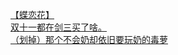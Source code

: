 [【蝶恋花】](http://tieba.baidu.com/p/3405710599?see_lz=1&pn=)   
[双十一都在剑三买了啥。](http://tieba.baidu.com/p/3405180964?see_lz=1&pn=)   
[（划掉）那个不会奶却依旧要玩奶的毒萝](http://tieba.baidu.com/p/3405095856?see_lz=1&pn=)   

